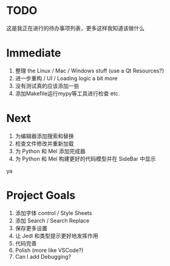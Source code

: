 # TODO

这是我正在进行的待办事项列表，更多这样我知道该做什么

# Immediate

1. 整理 the Linux / Mac / Windows stuff (use a Qt Resources?)
2. 进一步重构 / UI / Loading logic a bit more
3. 没有测试真的应该添加一些
4. 添加Makefile运行mypy等工具进行检查 etc.

# Next

1. 为编辑器添加搜索和替换
2. 检查文件修改并重新加载
3. 为 Python 和 Mel 添加完成器
4. 为 Python 和 Mel 构建更好的代码模型并在 SideBar 中显示

ya
# Project Goals
1. 添加字体 control / Style Sheets
2. 添加 Search / Search Replace
3. 保存更多设置
4. 让 Jedi 和类型提示更好地发挥作用
5. 代码完善
6. Polish (more like VSCode?)
7. Can I add Debugging?
